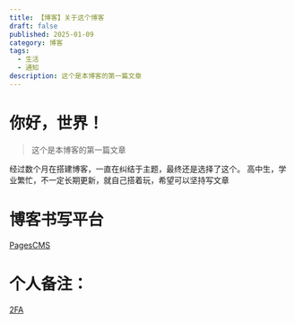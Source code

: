 ```yaml
---
title: 【博客】关于这个博客
draft: false
published: 2025-01-09
category: 博客
tags:
  - 生活
  - 通知
description: 这个是本博客的第一篇文章
---
```

# 你好，世界！

> 这个是本博客的第一篇文章

经过数个月在搭建博客，一直在纠结于主题，最终还是选择了这个。 高中生，学业繁忙，不一定长期更新，就自己搭着玩，希望可以坚持写文章

# 博客书写平台

[PagesCMS](https://pagescms.org)

# 个人备注：

[2FA](https://2faotp.cn/)